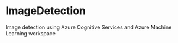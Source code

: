 # ImageDetection
Image detection using Azure Cognitive Services and Azure Machine Learning workspace
